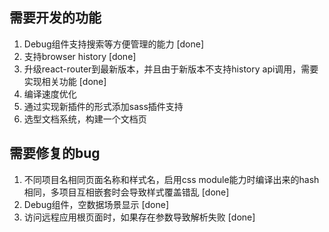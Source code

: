 ## 需要开发的功能
1. Debug组件支持搜索等方便管理的能力 [done]
2. 支持browser history [done]
3. 升级react-router到最新版本，并且由于新版本不支持history api调用，需要实现相关功能 [done]
4. 编译速度优化
5. 通过实现新插件的形式添加sass插件支持
6. 选型文档系统，构建一个文档页

## 需要修复的bug
1. 不同项目名相同页面名称和样式名，启用css module能力时编译出来的hash相同，多项目互相嵌套时会导致样式覆盖错乱 [done]
2. Debug组件，空数据场景显示 [done]
3. 访问远程应用根页面时，如果存在参数导致解析失败 [done]